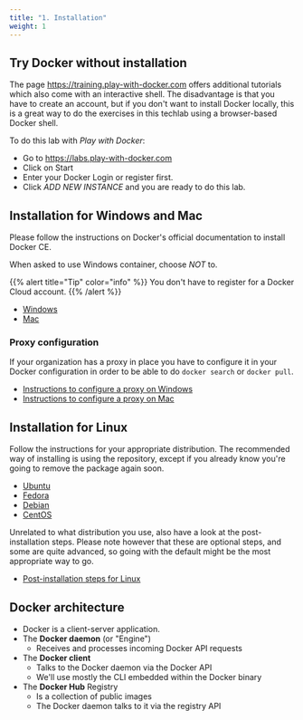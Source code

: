 ```yaml
---
title: "1. Installation"
weight: 1
---
```


## Try Docker without installation

The page <https://training.play-with-docker.com> offers additional tutorials which also come with an interactive shell. The disadvantage is that you have to create an account, but if you don't want to install Docker locally, this is a great way to do the exercises in this techlab using a browser-based Docker shell.

To do this lab with *Play with Docker*:

* Go to <https://labs.play-with-docker.com>
* Click on Start
* Enter your Docker Login or register first.
* Click *ADD NEW INSTANCE* and you are ready to do this lab.


## Installation for Windows and Mac

Please follow the instructions on Docker's official documentation to install Docker CE.

When asked to use Windows container, choose _NOT_ to.

{{% alert title="Tip" color="info" %}}
You don't have to register for a Docker Cloud account.
{{% /alert %}}

* [Windows](https://docs.docker.com/docker-for-windows/install/#install-docker-for-windows-desktop-app)
* [Mac](https://docs.docker.com/docker-for-mac/install/)


### Proxy configuration

If your organization has a proxy in place you have to configure it in your Docker configuration in order to be able to do `docker search` or `docker pull`.

* [Instructions to configure a proxy on Windows](https://docs.microsoft.com/en-us/virtualization/windowscontainers/manage-docker/configure-docker-daemon#proxy-configuration)
* [Instructions to configure a proxy on Mac](https://docs.docker.com/docker-for-mac/#proxies)


## Installation for Linux

Follow the instructions for your appropriate distribution. The recommended way of installing is using the repository, except if you already know you're going to remove the package again soon.

* [Ubuntu](https://docs.docker.com/install/linux/docker-ce/ubuntu/)
* [Fedora](https://docs.docker.com/install/linux/docker-ce/fedora/)
* [Debian](https://docs.docker.com/install/linux/docker-ce/debian/)
* [CentOS](https://docs.docker.com/install/linux/docker-ce/centos/)

Unrelated to what distribution you use, also have a look at the post-installation steps. Please note however that these are optional steps, and some are quite advanced, so going with the default might be the most appropriate way to go.

* [Post-installation steps for Linux](https://docs.docker.com/install/linux/linux-postinstall/)

## Docker architecture

* Docker is a client-server application.
* The **Docker daemon** (or "Engine")
  * Receives and processes incoming Docker API requests
* The **Docker client**
  * Talks to the Docker daemon via the Docker API
  * We'll use mostly the CLI embedded within the Docker binary
* The **Docker Hub** Registry
  * Is a collection of public images
  * The Docker daemon talks to it via the registry API